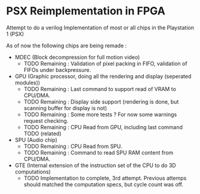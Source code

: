 # PSX Reimplementation in FPGA
Attempt to do a verilog Implementation of most or all chips in the Playstation 1 (PSX)

As of now the following chips are being remade :
- MDEC (Block decompression for full motion video)
  * TODO Remaining : Validation of pixel packing in FIFO, validation of FIFOs under backpressure.
- GPU  (Graphic processor, doing all the rendering and display (seperated modules))
  * TODO Remaining : Last command to support read of VRAM to CPU/DMA.
  * TODO Remaining : Display side support (rendering is done, but scanning buffer for display is not)
  * TODO Remaining : Some more tests ? For now some warnings request checking.
  * TODO Remaining : CPU Read from GPU, including last command TODO (related)
- SPU  (Audio chip)
  * TODO Remaining : CPU Read from SPU.
  * TODO Remaining : Command to read SPU RAM content from CPU/DMA.
- GTE  (Internal extension of the instruction set of the CPU to do 3D computations)
  * TODO Implementation to complete, 3rd attempt. Previous attemps should matched the computation specs, but cycle count was off.
